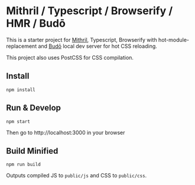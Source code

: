 # Mithril / Typescript / Browserify / HMR / Budō

This is a starter project for [Mithril](https://mithril.js.org/), Typescript, Browserify with hot-module-replacement and [Budō](https://github.com/mattdesl/budo) local dev server for hot CSS reloading.

This project also uses PostCSS for CSS compilation.

## Install

	npm install

## Run & Develop

	npm start

Then go to http://localhost:3000 in your browser

## Build Minified

	npm run build

Outputs compiled JS to `public/js` and CSS to `public/css`.
